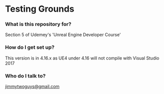 # Testing Grounds #


### What is this repository for? ###

Section 5 of Udemey's 'Unreal Engine Developer Course'

### How do I get set up? ###

This version is in 4.16.x as UE4 under 4.16 will not compile with Visual Studio 2017

### Who do I talk to? ###

jimmytwoguys@gmail.com